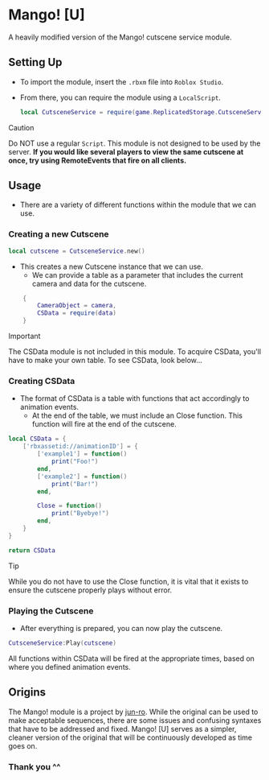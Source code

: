 # Mango! [U]
A heavily modified version of the Mango! cutscene service module.

## Setting Up
- To import the module, insert the `.rbxm` file into `Roblox Studio`.
- From there, you can require the module using a `LocalScript`.
  
  ```lua
  local CutsceneService = require(game.ReplicatedStorage.CutsceneService)
  ```
> [!CAUTION]
> Do NOT use a regular `Script`. This module is not designed to be used by the server. **If you would like several players to view the same cutscene at once, try using RemoteEvents that fire on all clients.**
## Usage
  - There are a variety of different functions within the module that we can use.
### Creating a new Cutscene
```lua
local cutscene = CutsceneService.new()
```
- This creates a new Cutscene instance that we can use.
  - We can provide a table as a parameter that includes the current camera and data for the cutscene.
```lua
	{
		CameraObject = camera, 
		CSData = require(data)
	}
```
> [!IMPORTANT]
> The CSData module is not included in this module. To acquire CSData, you'll have to make your own table. To see CSData, look below...

### Creating CSData
- The format of CSData is a table with functions that act accordingly to animation events.
  - At the end of the table, we must include an Close function. This function will fire at the end of the cutscene.
```lua
local CSData = {
	['rbxassetid://animationID'] = {
		['example1'] = function()
            print("Foo!")
		end,
		['example2'] = function()
            print("Bar!")
		end,

		Close = function()
			print("Byebye!")
		end,
	}
}

return CSData
```
> [!TIP]
> While you do not have to use the Close function, it is vital that it exists to ensure the cutscene properly plays without error.
### Playing the Cutscene
- After everything is prepared, you can now play the cutscene.
```lua
CutsceneService:Play(cutscene)
```
All functions within CSData will be fired at the appropriate times, based on where you defined animation events.
## Origins
The Mango! module is a project by [jun-ro](https://github.com/jun-ro). While the original can be used to make acceptable sequences, there are some issues and confusing syntaxes that have to be addressed and fixed. Mango! [U] serves as a simpler, cleaner version of the original that will be continuously developed as time goes on.

### Thank you ^^
